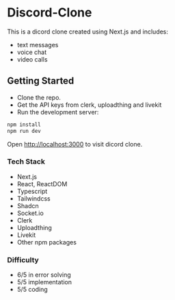 # Discord-Clone
This is a dicord clone created using Next.js and includes:
- text messages
- voice chat
- video calls

## Getting Started

- Clone the repo.
- Get the API keys from clerk, uploadthing and livekit
- Run the development server:
```bash
npm install
npm run dev
```

Open [http://localhost:3000](http://localhost:3000) to visit dicord clone.


### Tech Stack
- Next.js
- React, ReactDOM
- Typescript
- Tailwindcss
- Shadcn
- Socket.io
- Clerk
- Uploadthing
- Livekit
- Other npm packages

### Difficulty
- 6/5 in error solving
- 5/5 implementation
- 5/5 coding
